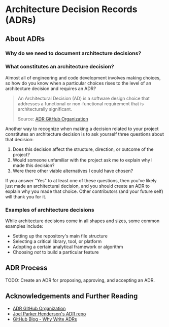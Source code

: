 # Architecture Decision Records (ADRs)


## About ADRs

### Why do we need to document architecture decisions?



### What constitutes an architecture decision?

Almost all of engineering and code development involves making choices, so how do you know when a particular choices rises to the level of an architecture decision and requires an ADR?

>An Architectural Decision (AD) is a software design choice that addresses a functional or non-functional requirement that is architecturally significant.
>
>Source: [ADR GitHub Organization](adr)

Another way to recognize when making a decision related to your project constitutes an architecture decision is to ask yourself three questions about that decision:

1. Does this decision affect the structure, direction, or outcome of the project?
1. Would someone unfamiliar with the project ask me to explain why I made this decision?
1. Were there other viable alternatives I could have chosen?

If you answer "Yes" to at least one of these questions, then you've likely just made an architectural decision, and you should create an ADR to explain why you made that choice. Other contributors (and your future self) will thank you for it.

### Examples of architecture decisions

While architecture decisions come in all shapes and sizes, some common examples include:

- Setting up the repository's main file structure
- Selecting a critical library, tool, or platform
- Adopting a certain analytical framework or algorithm
- Choosing _not_ to build a particular feature

## ADR Process

TODO: Create an ADR for proposing, approving, and accepting an ADR.

## Acknowledgements and Further Reading

- [ADR GitHub Organization](adr)
- [Joel Parker Henderson's ADR repo](joel)
- [GitHub Blog - Why Write ADRs](github)

[adr]: https://adr.github.io/
[joel]: https://github.com/joelparkerhenderson/architecture-decision-record#what-is-an-architecture-decision-record
[github]: https://github.blog/2020-08-13-why-write-adrs/
